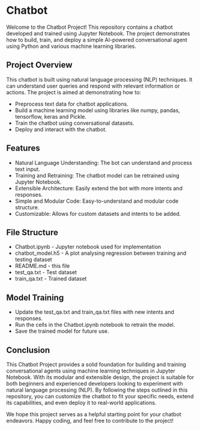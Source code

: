 # Chatbot
Welcome to the Chatbot Project! This repository contains a chatbot developed and trained using Jupyter Notebook. The project demonstrates how to build, train, and deploy a simple AI-powered conversational agent using Python and various machine learning libraries.


## Project Overview
This chatbot is built using natural language processing (NLP) techniques. It can understand user queries and respond with relevant information or actions. The project is aimed at demonstrating how to:

- Preprocess text data for chatbot applications.
- Build a machine learning model using libraries like numpy, pandas, tensorflow, keras and Pickle.
- Train the chatbot using conversational datasets.
- Deploy and interact with the chatbot.

## Features
- Natural Language Understanding: The bot can understand and process text input.
- Training and Retraining: The chatbot model can be retrained using Jupyter Notebook.
- Extensible Architecture: Easily extend the bot with more intents and responses.
- Simple and Modular Code: Easy-to-understand and modular code structure.
- Customizable: Allows for custom datasets and intents to be added.

## File Structure
- Chatbot.ipynb - Jupyter notebook used for implementation
- chatbot_model.h5 - A plot analysing regression between training and testing dataset
- README.md - this file
- test_qa.txt - Test dataset
- train_qa.txt - Trained dataset

## Model Training
- Update the test_qa.txt and train_qa.txt files with new intents and responses.
- Run the cells in the Chatbot.ipynb notebook to retrain the model.
- Save the trained model for future use.

## Conclusion
This Chatbot Project provides a solid foundation for building and training conversational agents using machine learning techniques in Jupyter Notebook. With its modular and extensible design, the project is suitable for both beginners and experienced developers looking to experiment with natural language processing (NLP). By following the steps outlined in this repository, you can customize the chatbot to fit your specific needs, extend its capabilities, and even deploy it to real-world applications.

We hope this project serves as a helpful starting point for your chatbot endeavors. Happy coding, and feel free to contribute to the project!
